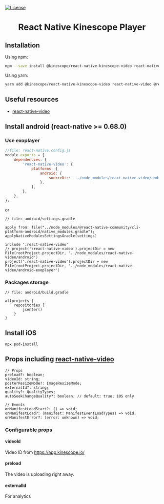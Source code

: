 [![License](https://img.shields.io/badge/License-Apache%202.0-blue.svg)](https://kinescope.io/)

<h1 align="center">React Native Kinescope Player</h1>

## Installation

Using npm:

```sh
npm --save install @kinescope/react-native-kinescope-video react-native-video @react-native-async-storage/async-storage
```

Using yarn:

```sh
yarn add @kinescope/react-native-kinescope-video react-native-video @react-native-async-storage/async-storage
```

## Useful resources
- [react-native-video](https://github.com/react-native-video/react-native-video/blob/master/API.md)

## Install android (react-native >= 0.68.0)

### Use exoplayer
```javascript
//file: react-native.config.js
module.exports = {
	dependencies: {
		'react-native-video': {
			platforms: {
				android: {
					sourceDir: '../node_modules/react-native-video/android-exoplayer',
				},
			},
		},
	},
};
```
or
```
// file: android/settings.gradle

apply from: file("../node_modules/@react-native-community/cli-platform-android/native_modules.gradle"); applyNativeModulesSettingsGradle(settings)

include ':react-native-video'
// project(':react-native-video').projectDir = new File(rootProject.projectDir, '../node_modules/react-native-video/android')
project(':react-native-video').projectDir = new File(rootProject.projectDir, '../node_modules/react-native-video/android-exoplayer')
```

### Packages storage
```
// file: android/build.gradle

allprojects {
    repositories {
        jcenter()
    }
}
```

## Install iOS

```
npx pod-install
```

## Props including [react-native-video](https://github.com/react-native-video/react-native-video/blob/master/API.md#configurable-props)
```
// Props
preload?: boolean;
videoId: string;
posterResizeMode?: ImageResizeMode;
externalId?: string;
quality?: QualityTypes;
autoSeekChangeQuality?: boolean; // default: true; iOS only

// Events
onManifestLoadStart?: () => void;
onManifestLoad?: (manifest: ManifestEventLoadTypes) => void;
onManifestError?: (error: unknown) => void;
```

### Configurable props

#### videoId
Video ID from https://app.kinescope.io/

#### preload
The video is uploading right away.

#### externalId
For analytics

